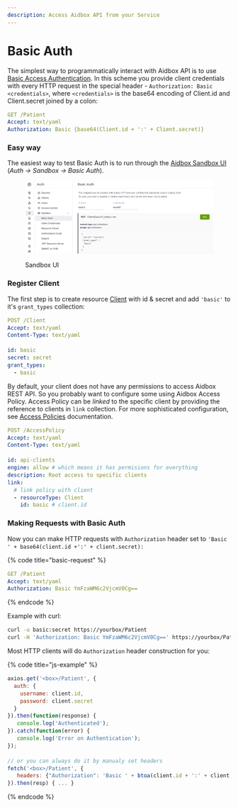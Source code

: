 ```yaml
---
description: Access Aidbox API from your Service
---
```


# Basic Auth

The simplest way to programmatically interact with Aidbox API is to use [Basic Access Authentication](https://tools.ietf.org/html/rfc7617). In this scheme you provide client credentials with every HTTP request in the special header - `Authorization: Basic <credentials>`, where `<credentials>` is the base64 encoding of Client.id and Client.secret joined by a colon:

```yaml
GET /Patient
Accept: text/yaml
Authorization: Basic {base64(Client.id + ':' + Client.secret)}
```

### Easy way

The easiest way to test Basic Auth is to run through the [Aidbox Sandbox UI](#auth-sandbox) (_Auth -> Sandbox -> Basic Auth_).

<figure><img src="../../../../.gitbook/assets/0ad8b714-3ff8-4375-817b-a133aeaccc6a.png" alt=""><figcaption><p>Sandbox UI</p></figcaption></figure>

### Register Client

The first step is to create resource [Client](../../../reference/system-resources-reference/iam-module-resources.md) with id & secret and add `'basic'` to it's `grant_types` collection:

```yaml
POST /Client
Accept: text/yaml
Content-Type: text/yaml

id: basic
secret: secret
grant_types:
  - basic
```

By default, your client does not have any permissions to access Aidbox REST API. So you probably want to configure some using Aidbox Access Policy. Access Policy can be _linked_ to the specific client by providing the reference to clients in `link` collection. For more sophisticated configuration, see [Access Policies](../../access-control/authorization/access-policies.md) documentation.

```yaml
POST /AccessPolicy
Accept: text/yaml
Content-Type: text/yaml

id: api-clients
engine: allow # which means it has permisions for everything
description: Root access to specific clients
link:
  # link policy with client
  - resourceType: Client
    id: basic # client.id 

```

### Making Requests with Basic Auth

Now you can make HTTP requests with `Authorization` header set to `'Basic ' + base64(client.id +':' + client.secret):`

{% code title="basic-request" %}
```yaml
GET /Patient
Accept: text/yaml
Authorization: Basic YmFzaWM6c2VjcmV0Cg==
```
{% endcode %}

Example with curl:

```bash
curl -u basic:secret https://yourbox/Patient
curl -H 'Authorization: Basic YmFzaWM6c2VjcmV0Cg==' https://yourbox/Patient
```

Most HTTP clients will do `Authorization` header construction for you:

{% code title="js-example" %}
```javascript
axios.get('<box>/Patient', {
  auth: {
    username: client.id,
    password: client.secret
  }
}).then(function(response) {
   console.log('Authenticated');
}).catch(function(error) {
   console.log('Error on Authentication');
});

// or you can always do it by manualy set headers
fetch('<box>/Patient', {
   headers: {"Authorization": 'Basic ' + btoa(client.id + ':' + client.secret)}
}).then(resp) { ... }

```
{% endcode %}

